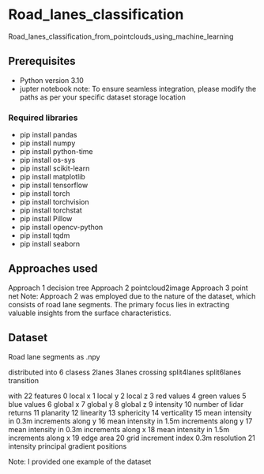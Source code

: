 # Road_lanes_classification
Road_lanes_classification_from_pointclouds_using_machine_learning
## Prerequisites
- Python version 3.10
- jupter notebook
note: To ensure seamless integration, please modify the paths as per your specific dataset storage location
### Required libraries
- pip install pandas
- pip install numpy
- pip install python-time
- pip install os-sys
- pip install scikit-learn
- pip install matplotlib
- pip install tensorflow
- pip install torch
- pip install torchvision
- pip install torchstat
- pip install Pillow
- pip install opencv-python
- pip install tqdm
- pip install seaborn
## Approaches used
Approach 1 decision tree
Approach 2 pointcloud2image
Approach 3 point net
Note: Approach 2 was employed due to the nature of the dataset, which consists of road lane segments. The primary focus lies in extracting valuable insights from the surface characteristics.
## Dataset
Road lane segments as .npy

distributed into 6 clasess
2lanes
3lanes
crossing
split4lanes
split6lanes
transition

with 22 features
0  local x
1  local y
2  local z
3  red values
4  green values
5  blue values
6  global x
7  global y
8  global z
9  intensity
10 number of lidar returns
11 planarity
12 linearity
13 sphericity
14 verticality
15 mean intensity in 0.3m increments along y 
16 mean intensity in 1.5m increments along y 
17 mean intensity in 0.3m increments along x 
18 mean intensity in 1.5m increments along x 
19 edge area 
20 grid increment index 0.3m resolution
21 intensity principal gradient positions

Note: I provided one example of the dataset 


